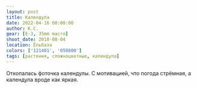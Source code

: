 ```yaml
---
layout: post
title: Календула
date: 2022-04-16 00:00:00
author: К.С.
gear: [E-3, 35mm macro]
shoot_date: 2018-08-04
location: Ёльбаза
colors: ['121401', '050800']
tags: [растения, сложноцветные, календула]
---
```

Откопалась фоточка календулы. С мотивацией, что погода стрёмная, а календула вроде как яркая.
